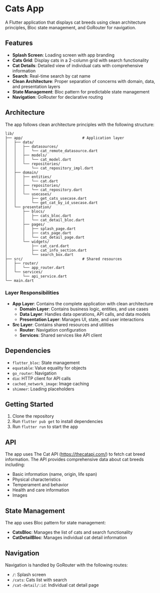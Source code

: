 # Cats App

A Flutter application that displays cat breeds using clean architecture principles, Bloc state management, and GoRouter for navigation.

## Features

- **Splash Screen**: Loading screen with app branding
- **Cats Grid**: Display cats in a 2-column grid with search functionality
- **Cat Details**: Detailed view of individual cats with comprehensive information
- **Search**: Real-time search by cat name
- **Clean Architecture**: Proper separation of concerns with domain, data, and presentation layers
- **State Management**: Bloc pattern for predictable state management
- **Navigation**: GoRouter for declarative routing

## Architecture

The app follows clean architecture principles with the following structure:

```
lib/
├── app/                           # Application layer
│   ├── data/
│   │   ├── datasources/
│   │   │   └── cat_remote_datasource.dart
│   │   ├── models/
│   │   │   └── cat_model.dart
│   │   └── repositories/
│   │       └── cat_repository_impl.dart
│   ├── domain/
│   │   ├── entities/
│   │   │   └── cat.dart
│   │   ├── repositories/
│   │   │   └── cat_repository.dart
│   │   └── usecases/
│   │       ├── get_cats_usecase.dart
│   │       └── get_cat_by_id_usecase.dart
│   └── presentation/
│       ├── blocs/
│       │   ├── cats_bloc.dart
│       │   └── cat_detail_bloc.dart
│       ├── pages/
│       │   ├── splash_page.dart
│       │   ├── cats_page.dart
│       │   └── cat_detail_page.dart
│       └── widgets/
│           ├── cat_card.dart
│           ├── cat_info_section.dart
│           └── search_box.dart
├── src/                           # Shared resources
│   ├── router/
│   │   └── app_router.dart
│   └── services/
│       └── api_service.dart
└── main.dart
```

### Layer Responsibilities

- **App Layer**: Contains the complete application with clean architecture
  - **Domain Layer**: Contains business logic, entities, and use cases
  - **Data Layer**: Handles data operations, API calls, and data models
  - **Presentation Layer**: Manages UI, state, and user interactions
- **Src Layer**: Contains shared resources and utilities
  - **Router**: Navigation configuration
  - **Services**: Shared services like API client

## Dependencies

- `flutter_bloc`: State management
- `equatable`: Value equality for objects
- `go_router`: Navigation
- `dio`: HTTP client for API calls
- `cached_network_image`: Image caching
- `shimmer`: Loading placeholders

## Getting Started

1. Clone the repository
2. Run `flutter pub get` to install dependencies
3. Run `flutter run` to start the app

## API

The app uses The Cat API (https://thecatapi.com/) to fetch cat breed information. The API provides comprehensive data about cat breeds including:

- Basic information (name, origin, life span)
- Physical characteristics
- Temperament and behavior
- Health and care information
- Images

## State Management

The app uses Bloc pattern for state management:

- **CatsBloc**: Manages the list of cats and search functionality
- **CatDetailBloc**: Manages individual cat detail information

## Navigation

Navigation is handled by GoRouter with the following routes:

- `/`: Splash screen
- `/cats`: Cats list with search
- `/cat-detail/:id`: Individual cat detail page
